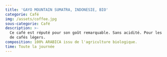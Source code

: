 ```yaml
---
title: 'GAYO MOUNTAIN SUMATRA, INDONESIE, BIO'
categorie: Café
img: /assets/coffee.jpg
sous-categorie: Café
description: >-
  Ce café est réputé pour son goût remarquable. Sans acidité. Pour les amateurs
  de cafés légers.
composition: 100% ARABICA issu de l'agriculture biologique.
time: Toute la journée
---
```


